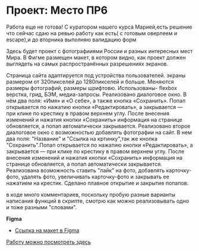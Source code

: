 # Проект: Место ПР6

Работа еще не готова!
С куратором нашего курса Марией,есть решение что сейчас сдаю на ревью работу как есть( с готовым оверлеем и escape),и до вторника выполняю валидацию форм 

Здесь будет проект с фотографииями России и разных интересных мест Мира.
В Фигме размещен макет, в котором видно, как проект должен выглядеть на самых распространённых разрешениях экранов.

Страница сайта адаптируется под устройства пользователей. экраны размером от 320пикселей до 1280пикселей и больше. Меняются размеры фотографий, размеры шрифтовю.
Использованы-  flexbox верстка, грид, БЭМ, медиа-запросы.
Реализовано диалоговое окно. В нём два поля: «Имя» и «О себе», а также кнопка «Сохранить».
Попап открывается по нажатию кнопки «Редактировать», а закрывается — при клике по крестику в правом верхнем углу. После внесения изменений и нажатия кнопки «Сохранить» информация на странице обновляется, а попап автоматически закрывается.
Реализовано второе диалоговое окно с возможностью добавлять фотографии на сайт. В нем два поля: "Название" и "Ссылка на кртинку",так же кнопка "Сохранить".Попап открывается по нажатию кнопки «Редактировать», а закрывается — при клике по крестику в правом верхнем углу. После внесения изменений и нажатия кнопки «Сохранить» информация на странице обновляется, а попап автоматически закрывается. Реализована возможность  ставить "лайк" на фото, добавлять карточку-фото, удалять фото, увеличивать карточку-фото и закрывать ее нажатием на крестик.
Сделано плавное открытие и закрытие попапов.

в коде много комментариев, поскольку пробую разные варианты написания функций в скрипте, смотрю как можно реализовывать одно и тоже разными "словами".

**Figma**

* [Ссылка на макет в Figma](https://www.figma.com/file/2cn9N9jSkmxD84oJik7xL7/JavaScript.-Sprint-4?node-id=28212%3A2)


[Работу можно посмотреть здесь](https://daryatorbina.github.io/mesto/)



